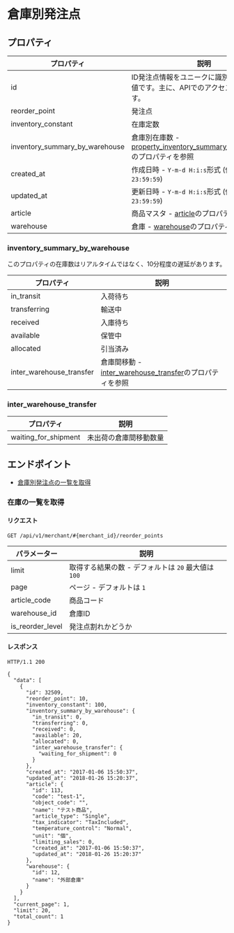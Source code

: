 # 倉庫別発注点

## プロパティ

| プロパティ | 説明 |
| --- | --- |
| id | ID発注点情報をユニークに識別するための数値です。主に、APIでのアクセスに使用します。 |
| reorder\_point | 発注点 |
| inventory\_constant | 在庫定数 |
| inventory\_summary\_by\_warehouse | 倉庫別在庫数 - [property\_inventory\_summary\_by\_warehouse](#property_inventory_summary_by_warehouse)のプロパティを参照 |
| created\_at | 作成日時 - `Y-m-d H:i:s`形式 (例 : `2018-01-01 23:59:59`) |
| updated\_at | 更新日時 - `Y-m-d H:i:s`形式 (例 : `2018-01-01 23:59:59`) |
| article | 商品マスタ - [article](interface/article.md)のプロパティを参照 |
| warehouse | 倉庫 - [warehouse](interface/warehouse.md)のプロパティを参照 |

### inventory\_summary\_by\_warehouse

このプロパティの在庫数はリアルタイムではなく、10分程度の遅延があります。

| プロパティ | 説明 |
| --- | --- |
| in\_transit | 入荷待ち |
| transferring | 輸送中 |
| received | 入庫待ち |
| available | 保管中 |
| allocated | 引当済み |
| inter\_warehouse\_transfer | 倉庫間移動 - [inter\_warehouse\_transfer](#property_inter_warehouse_transfer)のプロパティを参照 |

### inter\_warehouse\_transfer

| プロパティ | 説明 |
| --- | --- |
| waiting\_for\_shipment | 未出荷の倉庫間移動数量 |

## エンドポイント

* [倉庫別発注点の一覧を取得](#get_list)

### 在庫の一覧を取得

#### リクエスト

`GET /api/v1/merchant/#{merchant_id}/reorder_points`

| パラメーター | 説明 |
| --- | --- |
| limit | 取得する結果の数 - デフォルトは `20` 最大値は `100` |
| page | ページ - デフォルトは `1` |
| article\_code | 商品コード |
| warehouse\_id | 倉庫ID |
| is\_reorder\_level | 発注点割れかどうか |

#### レスポンス

`HTTP/1.1 200`

```
{
  "data": [
    {
      "id": 32509,
      "reorder_point": 10,
      "inventory_constant": 100,
      "inventory_summary_by_warehouse": {
        "in_transit": 0,
        "transferring": 0,
        "received": 0,
        "available": 20,
        "allocated": 0,
        "inter_warehouse_transfer": {
          "waiting_for_shipment": 0
        }
      },
      "created_at": "2017-01-06 15:50:37",
      "updated_at": "2018-01-26 15:20:37",
      "article": {
        "id": 113,
        "code": "test-1",
        "object_code": "",
        "name": "テスト商品",
        "article_type": "Single",
        "tax_indicator": "TaxIncluded",
        "temperature_control": "Normal",
        "unit": "個",
        "limiting_sales": 0,
        "created_at": "2017-01-06 15:50:37",
        "updated_at": "2018-01-26 15:20:37"
      },
      "warehouse": {
        "id": 12,
        "name": "外部倉庫"
      }
    }
  ],
  "current_page": 1,
  "limit": 20,
  "total_count": 1
}

```


